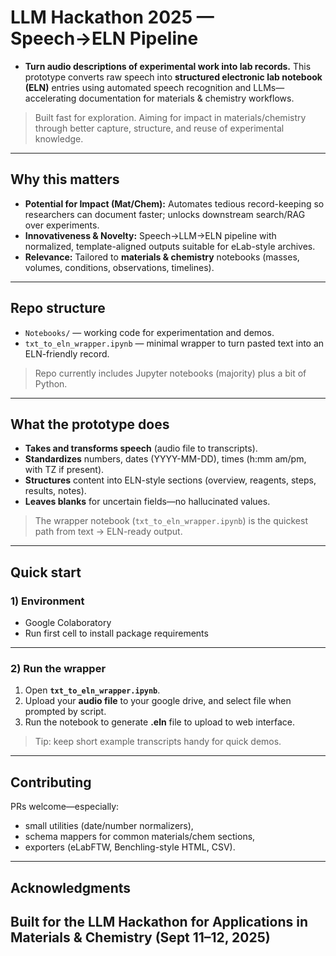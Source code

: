 # LLM Hackathon 2025 — Speech→ELN Pipeline

 - **Turn audio descriptions of experimental work into lab records.** This prototype converts raw speech into **structured electronic lab notebook (ELN)** entries using automated speech recognition and LLMs—accelerating documentation for materials & chemistry workflows.

> Built fast for exploration. Aiming for impact in materials/chemistry through better capture, structure, and reuse of experimental knowledge.

---

## Why this matters

- **Potential for Impact (Mat/Chem):** Automates tedious record-keeping so researchers can document faster; unlocks downstream search/RAG over experiments.  
- **Innovativeness & Novelty:** Speech→LLM→ELN pipeline with normalized, template-aligned outputs suitable for eLab-style archives.  
- **Relevance:** Tailored to **materials & chemistry** notebooks (masses, volumes, conditions, observations, timelines).  

---

## Repo structure

- `Notebooks/` — working code for experimentation and demos.
- `txt_to_eln_wrapper.ipynb` — minimal wrapper to turn pasted text into an ELN-friendly record.

> Repo currently includes Jupyter notebooks (majority) plus a bit of Python.

---

## What the prototype does

- **Takes and transforms speech** (audio file to transcripts).
- **Standardizes** numbers, dates (YYYY-MM-DD), times (h:mm am/pm, with TZ if present).
- **Structures** content into ELN-style sections (overview, reagents, steps, results, notes).
- **Leaves blanks** for uncertain fields—no hallucinated values.

> The wrapper notebook (`txt_to_eln_wrapper.ipynb`) is the quickest path from text → ELN-ready output.

---

## Quick start

### 1) Environment

- Google Colaboratory
- Run first cell to install package requirements
---
### 2) Run the wrapper

1. Open **`txt_to_eln_wrapper.ipynb`**.  
2. Upload your **audio file** to your google drive, and select file when prompted by script. 
3. Run the notebook to generate **.eln** file to upload to web interface.

> Tip: keep short example transcripts handy for quick demos.
---

## Contributing

PRs welcome—especially:
- small utilities (date/number normalizers),
- schema mappers for common materials/chem sections,
- exporters (eLabFTW, Benchling-style HTML, CSV).

---

## Acknowledgments

Built for the **LLM Hackathon for Applications in Materials & Chemistry (Sept 11–12, 2025)**
---
